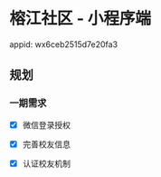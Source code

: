 # 榕江社区 - 小程序端

appid: wx6ceb2515d7e20fa3

## 规划

### 一期需求

- [x] 微信登录授权
- [x] 完善校友信息
- [x] 认证校友机制




